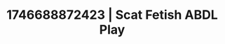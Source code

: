 ---
categories:
- Fantasy surrender
- Whispered desires
- AI-generated
- Dirty whispers
- Raw connection
- Gothic romance
- ASMR
- Cosplay
image: /assets/images/1746688872423.jpg
layout: post
seo:
  description: Featured content with exclusive ABDL Play, Scat Fetish. HD images available.
  keywords: ABDL Play, Scat Fetish
  og_image: /assets/images/1746688872423.jpg
  schema_type: VisualArtwork
tags:
- ABDL Play
- Scat Fetish
- '#1746688872423'
title: 1746688872423 | Scat Fetish ABDL Play
---